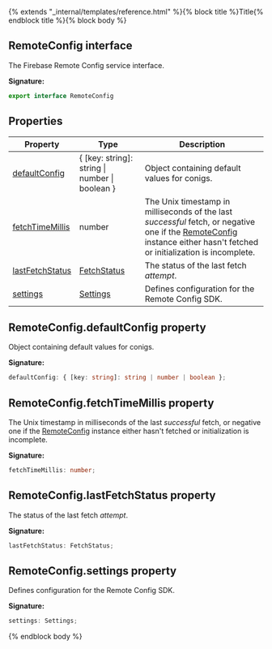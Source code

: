 {% extends "_internal/templates/reference.html" %}{% block title %}Title{% endblock title %}{% block body %}
## RemoteConfig interface

The Firebase Remote Config service interface.

<b>Signature:</b>

```typescript
export interface RemoteConfig 
```

## Properties

|  Property | Type | Description |
|  --- | --- | --- |
|  [defaultConfig](./remote-config-types.remoteconfig.md#remoteconfigdefaultconfig_property) | { \[key: string\]: string \| number \| boolean } | Object containing default values for conigs. |
|  [fetchTimeMillis](./remote-config-types.remoteconfig.md#remoteconfigfetchtimemillis_property) | number | The Unix timestamp in milliseconds of the last <i>successful</i> fetch, or negative one if the [RemoteConfig](./remote-config-types.remoteconfig.md#remoteconfig_interface) instance either hasn't fetched or initialization is incomplete. |
|  [lastFetchStatus](./remote-config-types.remoteconfig.md#remoteconfiglastfetchstatus_property) | [FetchStatus](./remote-config-types.md#fetchstatus_type) | The status of the last fetch <i>attempt</i>. |
|  [settings](./remote-config-types.remoteconfig.md#remoteconfigsettings_property) | [Settings](./remote-config-types.settings.md#settings_interface) | Defines configuration for the Remote Config SDK. |

## RemoteConfig.defaultConfig property

Object containing default values for conigs.

<b>Signature:</b>

```typescript
defaultConfig: { [key: string]: string | number | boolean };
```

## RemoteConfig.fetchTimeMillis property

The Unix timestamp in milliseconds of the last <i>successful</i> fetch, or negative one if the [RemoteConfig](./remote-config-types.remoteconfig.md#remoteconfig_interface) instance either hasn't fetched or initialization is incomplete.

<b>Signature:</b>

```typescript
fetchTimeMillis: number;
```

## RemoteConfig.lastFetchStatus property

The status of the last fetch <i>attempt</i>.

<b>Signature:</b>

```typescript
lastFetchStatus: FetchStatus;
```

## RemoteConfig.settings property

Defines configuration for the Remote Config SDK.

<b>Signature:</b>

```typescript
settings: Settings;
```
{% endblock body %}
